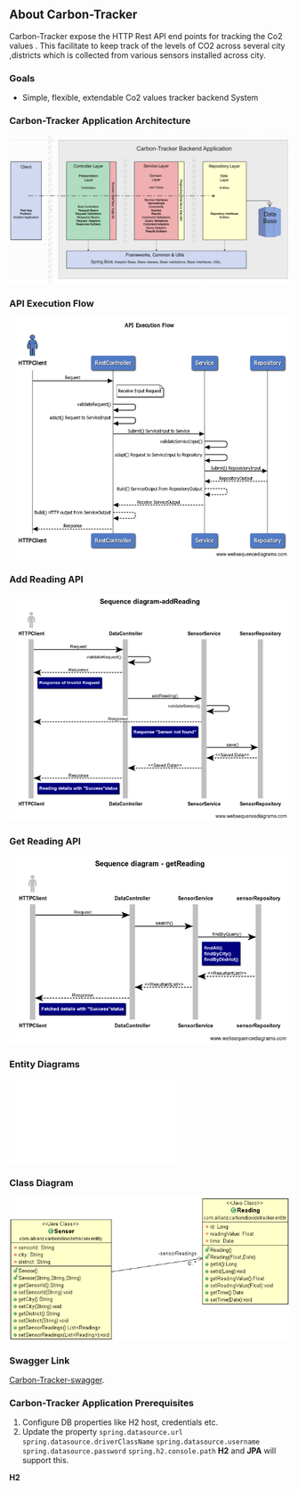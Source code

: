 ## About Carbon-Tracker
Carbon-Tracker expose the HTTP Rest API end points for tracking the Co2 values .
This facilitate to keep track of the levels of CO2 across several city ,districts which is collected from various sensors installed across city.

### Goals
* Simple, flexible, extendable Co2 values tracker backend System

<!-- ### Design Inspiration Architecture from Industry Standard

![Design Inspiration Architecture](./docs/images/CleanArchitecture.jpg)
![Design Inspiration Architecture](./docs/images/ddd.jpeg) -->

### Carbon-Tracker Application Architecture

![Application Architecture](./docs/images/Carbon-Tracker-Application-Architecture.png)

### API Execution Flow

![API Execution Flow](./docs/images/API-Execution-Flow.png)

### Add Reading API

![Add Reading API](./docs/images/Sequence-diagram-addReading.png)


### Get Reading API

![Get Reading API](./docs/images/Sequence-diagram-getReading.png)

### Entity Diagrams

![ER Diagram](./docs/images/Acc-ERDiagram.pdf)

### Class Diagram
![ER Class-Diagram](./docs/images/Entity_ClassDiagram.png)


### Swagger Link 
[Carbon-Tracker-swagger](https://xxyyy/).

### Carbon-Tracker Application Prerequisites

1. Configure DB properties like H2 host, credentials etc.
2. Update the property `spring.datasource.url` `spring.datasource.driverClassName` `spring.datasource.username` `spring.datasource.password` `spring.h2.console.path`  **H2** and **JPA** will support this.


**H2**
<!-- 6. XXXX [dbconfig](./docs/images/CleanArchitecture.jpg) 
7. YYYY [dbconfig](./docs/images/CleanArchitecture.jpg)    -->
